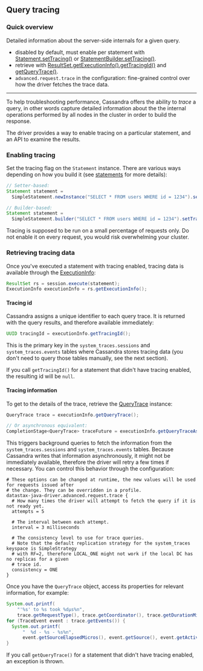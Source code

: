 ## Query tracing

### Quick overview

Detailed information about the server-side internals for a given query.

* disabled by default, must enable per statement with [Statement.setTracing()] or
  [StatementBuilder.setTracing()].
* retrieve with [ResultSet.getExecutionInfo().getTracingId()][ExecutionInfo.getTracingId()] and
  [getQueryTrace()][ExecutionInfo.getQueryTrace()].
* `advanced.request.trace` in the configuration: fine-grained control over how the driver fetches
  the trace data.

-----

To help troubleshooting performance, Cassandra offers the ability to *trace* a query, in other words
capture detailed information about the the internal operations performed by all nodes in the cluster
in order to build the response.

The driver provides a way to enable tracing on a particular statement, and an API to examine the
results. 

### Enabling tracing

Set the tracing flag on the `Statement` instance. There are various ways depending on how you build
it (see [statements](../statements/) for more details):

```java
// Setter-based:
Statement statement =
  SimpleStatement.newInstance("SELECT * FROM users WHERE id = 1234").setTracing(true);

// Builder-based:
Statement statement =
  SimpleStatement.builder("SELECT * FROM users WHERE id = 1234").setTracing().build();
```

Tracing is supposed to be run on a small percentage of requests only. Do not enable it on every
request, you would risk overwhelming your cluster.

### Retrieving tracing data

Once you've executed a statement with tracing enabled, tracing data is available through the
[ExecutionInfo]:

```java
ResultSet rs = session.execute(statement);
ExecutionInfo executionInfo = rs.getExecutionInfo();
```

#### Tracing id

Cassandra assigns a unique identifier to each query trace. It is returned with the query results,
and therefore available immediately: 

```java
UUID tracingId = executionInfo.getTracingId();
```

This is the primary key in the `system_traces.sessions` and `system_traces.events` tables where
Cassandra stores tracing data (you don't need to query those tables manually, see the next section).

If you call `getTracingId()` for a statement that didn't have tracing enabled, the resulting id will
be `null`. 

#### Tracing information

To get to the details of the trace, retrieve the [QueryTrace] instance:

```java
QueryTrace trace = executionInfo.getQueryTrace();

// Or asynchronous equivalent:
CompletionStage<QueryTrace> traceFuture = executionInfo.getQueryTraceAsync();
```

This triggers background queries to fetch the information from the `system_traces.sessions` and
`system_traces.events` tables. Because Cassandra writes that information asynchronously, it might
not be immediately available, therefore the driver will retry a few times if necessary. You can
control this behavior through the configuration:

```
# These options can be changed at runtime, the new values will be used for requests issued after
# the change. They can be overridden in a profile.
datastax-java-driver.advanced.request.trace {
  # How many times the driver will attempt to fetch the query if it is not ready yet.
  attempts = 5
  
  # The interval between each attempt.
  interval = 3 milliseconds
  
  # The consistency level to use for trace queries.
  # Note that the default replication strategy for the system_traces keyspace is SimpleStrategy
  # with RF=2, therefore LOCAL_ONE might not work if the local DC has no replicas for a given
  # trace id.
  consistency = ONE
}
```

Once you have the `QueryTrace` object, access its properties for relevant information, for example:

```java
System.out.printf(
    "'%s' to %s took %dμs%n",
    trace.getRequestType(), trace.getCoordinator(), trace.getDurationMicros());
for (TraceEvent event : trace.getEvents()) {
  System.out.printf(
      "  %d - %s - %s%n",
      event.getSourceElapsedMicros(), event.getSource(), event.getActivity());
}
```

If you call `getQueryTrace()` for a statement that didn't have tracing enabled, an exception is
thrown.

[ExecutionInfo]: https://docs.datastax.com/en/drivers/java/4.4/com/datastax/oss/driver/api/core/cql/ExecutionInfo.html
[QueryTrace]:    https://docs.datastax.com/en/drivers/java/4.4/com/datastax/oss/driver/api/core/cql/QueryTrace.html
[Statement.setTracing()]: https://docs.datastax.com/en/drivers/java/4.4/com/datastax/oss/driver/api/core/cql/Statement.html#setTracing-boolean-
[StatementBuilder.setTracing()]: https://docs.datastax.com/en/drivers/java/4.4/com/datastax/oss/driver/api/core/cql/StatementBuilder.html#setTracing--
[ExecutionInfo.getTracingId()]: https://docs.datastax.com/en/drivers/java/4.4/com/datastax/oss/driver/api/core/cql/ExecutionInfo.html#getTracingId--
[ExecutionInfo.getQueryTrace()]: https://docs.datastax.com/en/drivers/java/4.4/com/datastax/oss/driver/api/core/cql/ExecutionInfo.html#getQueryTrace--
